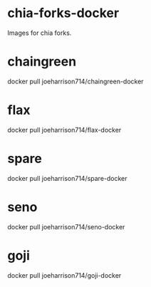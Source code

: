 # chia-forks-docker

Images for chia forks.

# chaingreen
docker pull joeharrison714/chaingreen-docker

# flax
docker pull joeharrison714/flax-docker

# spare
docker pull joeharrison714/spare-docker

# seno
docker pull joeharrison714/seno-docker

# goji
docker pull joeharrison714/goji-docker
